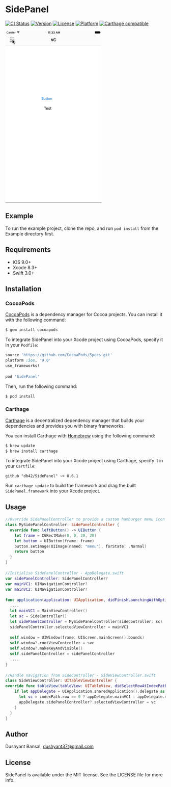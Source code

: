 # SidePanel

[![CI Status](http://img.shields.io/travis/fulldecent/SidePanel.svg?style=flat)](https://travis-ci.org/fulldecent/SidePanel)
[![Version](https://img.shields.io/cocoapods/v/SidePanel.svg?style=flat)](http://cocoadocs.org/docsets/SidePanel)
[![License](https://img.shields.io/cocoapods/l/SidePanel.svg?style=flat)](http://cocoadocs.org/docsets/SidePanel)
[![Platform](https://img.shields.io/cocoapods/p/SidePanel.svg?style=flat)](http://cocoadocs.org/docsets/SidePanel)
[![Carthage compatible](https://img.shields.io/badge/Carthage-compatible-4BC51D.svg?style=flat)](https://github.com/Carthage/Carthage)

<img src="Assets/sidepanel-demo-gif.gif" height="540" align="center"/>

## Example

To run the example project, clone the repo, and run `pod install` from the Example directory first.


## Requirements
* iOS 9.0+
* Xcode 8.3+
* Swift 3.0+

## Installation

### CocoaPods

[CocoaPods](http://cocoapods.org) is a dependency manager for Cocoa projects. You can install it with the following command:

```bash
$ gem install cocoapods
```

To integrate SidePanel into your Xcode project using CocoaPods, specify it in your `Podfile`:

```ruby
source 'https://github.com/CocoaPods/Specs.git'
platform :ios, '9.0'
use_frameworks!

pod 'SidePanel'
```

Then, run the following command:

```bash
$ pod install
```


### Carthage

[Carthage](https://github.com/Carthage/Carthage) is a decentralized dependency manager that builds your dependencies and provides you with binary frameworks.

You can install Carthage with [Homebrew](http://brew.sh/) using the following command:

```bash
$ brew update
$ brew install carthage
```

To integrate SidePanel into your Xcode project using Carthage, specify it in your `Cartfile`:

```ogdl
github "db42/SidePanel" ~> 0.6.1
```

Run `carthage update` to build the framework and drag the built `SidePanel.framework` into your Xcode project.

## Usage

```swift
//Override SidePanelController to provide a custom hamburger menu icon
class MySidePanelController: SidePanelController {
  override func leftButton() -> UIButton {
    let frame = CGRectMake(0, 0, 20, 20)
    let button = UIButton(frame: frame)
    button.setImage(UIImage(named: "menu"), forState: .Normal)
    return button
  }
}

//Initialise SidePanelController - AppDelegate.swift
var sidePanelController: SidePanelController?
var mainVC1: UINavigationController?
var mainVC2: UINavigationController?

func application(application: UIApplication, didFinishLaunchingWithOptions launchOptions: [NSObject: AnyObject]?) -> Bool {
  ....
  let mainVC1 = MainViewController()
  let sc = SideController()
  let sidePanelController = MySidePanelController(sideController: sc)
  sidePanelController.selectedViewController = mainVC1
  
  self.window = UIWindow(frame: UIScreen.mainScreen().bounds)
  self.window?.rootViewController = svc
  self.window?.makeKeyAndVisible()
  self.sidePanelController = sidePanelController
  ....
}

//Handle navigation from SideController - SideViewController.swift
class SideViewController: UITableViewController {
override func tableView(tableView: UITableView, didSelectRowAtIndexPath indexPath: NSIndexPath) {
    if let appDelegate = UIApplication.sharedApplication().delegate as? AppDelegate {
      let vc = indexPath.row == 0 ? appDelegate.mainVC1 : appDelegate.mainVC2
      appDelegate.sidePanelController?.selectedViewController = vc
    }
  }
}
```


## Author

Dushyant Bansal, dushyant37@gmail.com


## License

SidePanel is available under the MIT license. See the LICENSE file for more info.
